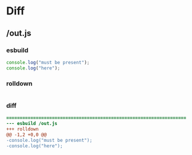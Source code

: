 # Diff
## /out.js
### esbuild
```js
console.log("must be present");
console.log("here");
```
### rolldown
```js

```
### diff
```diff
===================================================================
--- esbuild	/out.js
+++ rolldown	
@@ -1,2 +0,0 @@
-console.log("must be present");
-console.log("here");

```